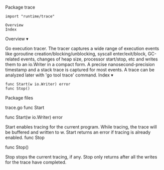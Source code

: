 
 Package trace

    import "runtime/trace"

    Overview
    Index

Overview ▾

Go execution tracer. The tracer captures a wide range of execution events like goroutine creation/blocking/unblocking, syscall enter/exit/block, GC-related events, changes of heap size, processor start/stop, etc and writes them to an io.Writer in a compact form. A precise nanosecond-precision timestamp and a stack trace is captured for most events. A trace can be analyzed later with 'go tool trace' command.
Index ▾

    func Start(w io.Writer) error
    func Stop()

Package files

trace.go
func Start

func Start(w io.Writer) error

Start enables tracing for the current program. While tracing, the trace will be buffered and written to w. Start returns an error if tracing is already enabled.
func Stop

func Stop()

Stop stops the current tracing, if any. Stop only returns after all the writes for the trace have completed. 

